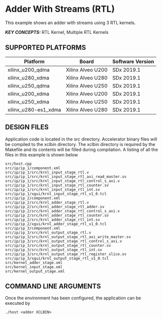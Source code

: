 Adder With Streams (RTL)
======================

This example shows an adder with streams using 3 RTL kernels.

***KEY CONCEPTS:*** RTL Kernel, Multiple RTL Kernels

## SUPPORTED PLATFORMS
Platform | Board             | Software Version
---------|-------------------|-----------------
xilinx_u200_qdma|Xilinx Alveo U200|SDx 2019.1
xilinx_u280_xdma|Xilinx Alveo U280|SDx 2019.1
xilinx_u250_qdma|Xilinx Alveo U250|SDx 2019.1
xilinx_u200_xdma|Xilinx Alveo U200|SDx 2019.1
xilinx_u250_xdma|Xilinx Alveo U250|SDx 2019.1
xilinx_u280-es1_xdma|Xilinx Alveo U280|SDx 2019.1


##  DESIGN FILES
Application code is located in the src directory. Accelerator binary files will be compiled to the xclbin directory. The xclbin directory is required by the Makefile and its contents will be filled during compilation. A listing of all the files in this example is shown below

```
src/host.cpp
src/ip/ip_1/component.xml
src/ip/ip_1/src/krnl_input_stage_rtl.v
src/ip/ip_1/src/krnl_input_stage_rtl_axi_read_master.sv
src/ip/ip_1/src/krnl_input_stage_rtl_control_s_axi.v
src/ip/ip_1/src/krnl_input_stage_rtl_counter.sv
src/ip/ip_1/src/krnl_input_stage_rtl_int.sv
src/ip/ip_1/xgui/krnl_input_stage_rtl_v1_0.tcl
src/ip/ip_2/component.xml
src/ip/ip_2/src/krnl_adder_stage_rtl.v
src/ip/ip_2/src/krnl_adder_stage_rtl_adder.sv
src/ip/ip_2/src/krnl_adder_stage_rtl_control_s_axi.v
src/ip/ip_2/src/krnl_adder_stage_rtl_counter.sv
src/ip/ip_2/src/krnl_adder_stage_rtl_int.sv
src/ip/ip_2/xgui/krnl_adder_stage_rtl_v1_0.tcl
src/ip/ip_3/component.xml
src/ip/ip_3/src/krnl_output_stage_rtl.v
src/ip/ip_3/src/krnl_output_stage_rtl_axi_write_master.sv
src/ip/ip_3/src/krnl_output_stage_rtl_control_s_axi.v
src/ip/ip_3/src/krnl_output_stage_rtl_counter.sv
src/ip/ip_3/src/krnl_output_stage_rtl_int.sv
src/ip/ip_3/src/krnl_output_stage_rtl_register_slice.sv
src/ip/ip_3/xgui/krnl_output_stage_rtl_v1_0.tcl
src/kernel_adder_stage.xml
src/kernel_input_stage.xml
src/kernel_output_stage.xml
```

##  COMMAND LINE ARGUMENTS
Once the environment has been configured, the application can be executed by
```
./host <adder XCLBIN>
```

